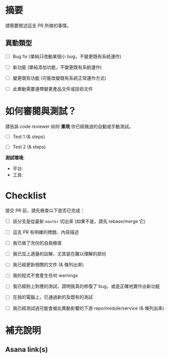 # 摘要

請簡要敘述這支 PR 所做的事情。


## 異動類型

<!-- 只留下符合的項目即可 -->

 - [ ] Bug fix (單純只改動某個小 bug，不變更既有系統運作)
 - [ ] 新功能 (單純添加功能，不變更既有系統運作)
 - [ ] 變更既有功能 (可能改變既有系統正常運作方式)
 - [ ] 此異動需要連帶變更產品文件或技術文件



# 如何審閱與測試？

請告訴 code reviewer 如何 **重現** 你已經做過的自動或手動測試。

 - [ ] Test 1 (& steps)
 - [ ] Test 2 (& steps)


**測試環境**:
 - 平台:
 - 工具:


# Checklist

提交 PR 前，請先檢查以下是否已完成：

 - [ ] 該分支是從最新 `master` 切出來 (如果不是，請先 rebase/merge 它)
 - [ ] 這支 PR 有明確的標題、內容描述
 - [ ] 我已做了充份的自我檢查
 - [ ] 我已加上適量的註解，尤其是在難以理解的部份
 - [ ] 我已經更新相關的文件 (& 條列出來)
 - [ ] 我的程式不會產生任何 warnings
 - [ ] 我已經附上對應的測試，證明我真的修復了 bug，或是正確地實作出新功能
 - [ ] 在我的電腦上，已通過新的及既有的測試
 - [ ] 我已經測試過可能會被此異動影響的下游 repo/module/service (& 條列出來)



# 補充說明


## Asana link(s)
<!-- 列出與這支 PR 有關聯的 Asana 卡片，以利雙向追溯 (traceability) -->